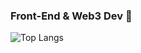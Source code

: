 ### Front-End & Web3 Dev 👋

![Top Langs](https://github-readme-stats.vercel.app/api/top-langs/?username=6810779s&layout=compact&theme=tokyonight)
